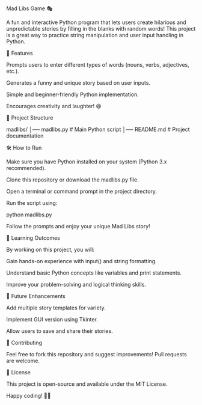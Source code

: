 Mad Libs Game 🎭

A fun and interactive Python program that lets users create hilarious and unpredictable stories by filling in the blanks with random words! This project is a great way to practice string manipulation and user input handling in Python.

🚀 Features

Prompts users to enter different types of words (nouns, verbs, adjectives, etc.).

Generates a funny and unique story based on user inputs.

Simple and beginner-friendly Python implementation.

Encourages creativity and laughter! 😆

📂 Project Structure

madlibs/
│── madlibs.py  # Main Python script
│── README.md   # Project documentation

🛠️ How to Run

Make sure you have Python installed on your system (Python 3.x recommended).

Clone this repository or download the madlibs.py file.

Open a terminal or command prompt in the project directory.

Run the script using:

python madlibs.py

Follow the prompts and enjoy your unique Mad Libs story!

🎯 Learning Outcomes

By working on this project, you will:

Gain hands-on experience with input() and string formatting.

Understand basic Python concepts like variables and print statements.

Improve your problem-solving and logical thinking skills.

📌 Future Enhancements

Add multiple story templates for variety.

Implement GUI version using Tkinter.

Allow users to save and share their stories.

🤝 Contributing

Feel free to fork this repository and suggest improvements! Pull requests are welcome.

📜 License

This project is open-source and available under the MIT License.

Happy coding! 🚀🎉
